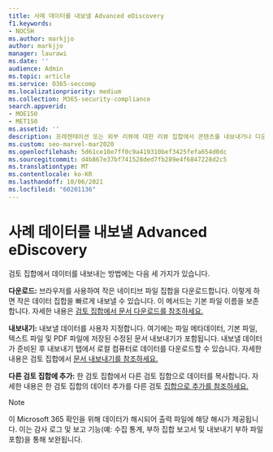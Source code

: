 ```yaml
---
title: 사례 데이터를 내보낼 Advanced eDiscovery
f1.keywords:
- NOCSH
ms.author: markjjo
author: markjjo
manager: laurawi
ms.date: ''
audience: Admin
ms.topic: article
ms.service: O365-seccomp
ms.localizationpriority: medium
ms.collection: M365-security-compliance
search.appverid:
- MOE150
- MET150
ms.assetid: ''
description: 프레젠테이션 또는 외부 리뷰에 대한 리뷰 집합에서 콘텐츠를 내보내거나 다운로드하는 방법을 Advanced eDiscovery 참조하세요.
ms.custom: seo-marvel-mar2020
ms.openlocfilehash: 5d61ce10e7ff0c9a419310bef3425fefa654d0dc
ms.sourcegitcommit: d4b867e37bf741528ded7fb289e4f6847228d2c5
ms.translationtype: MT
ms.contentlocale: ko-KR
ms.lasthandoff: 10/06/2021
ms.locfileid: "60201136"
---
```

# <a name="export-case-data-in-advanced-ediscovery"></a>사례 데이터를 내보낼 Advanced eDiscovery

검토 집합에서 데이터를 내보내는 방법에는 다음 세 가지가 있습니다.

**다운로드:** 브라우저를 사용하여 작은 네이티브 파일 집합을 다운로드합니다. 이렇게 하면 작은 데이터 집합을 빠르게 내보낼 수 있습니다. 이 메서드는 기본 파일 이름을 보존합니다. 자세한 내용은 [검토 집합에서 문서 다운로드를 참조하세요.](download-documents-from-review-set.md)

**내보내기:** 내보낼 데이터를 사용자 지정합니다. 여기에는 파일 메타데이터, 기본 파일, 텍스트 파일 및 PDF 파일에 저장된 수정된 문서 내보내기가 포함됩니다. 내보낼 데이터가 준비된 후 내보내기 탭에서 로컬 컴퓨터로 데이터를 다운로드할 수 있습니다.  자세한 내용은 검토 집합에서 [문서 내보내기를 참조하세요.](export-documents-from-review-set.md)

**다른 검토 집합에 추가:** 한 검토 집합에서 다른 검토 집합으로 데이터를 복사합니다. 자세한 내용은 한 검토 집합의 데이터 추가를 다른 검토 [집합으로 추가를 참조하세요.](add-data-to-review-set-from-another-review-set.md)

> [!NOTE]
> 이 Microsoft 365 확인을 위해 데이터가 해시되어 출력 파일에 해당 해시가 제공됩니다. 이는 감사 로그 및 보고 기능(예: 수집 통계, 부하 집합 보고서 및 내보내기 부하 파일 포함)을 통해 보완됩니다.
